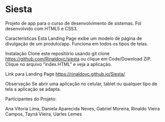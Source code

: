# Siesta
Projeto de app para o curso de desenvolvimento de sistemas. Foi desenvolvido com HTML5 e CSS3.

Características
Esta Landing Page exibe um modelo de página de divulgação de um produto/app. Funciona em todos os tipos de telas.

Instalação
Clone este repositório usando git clone https://github.com/Rinaldovc/siesta ou clique em Code/Download ZIP. Clique no arquivo "index.HTML" e veja a aplicação.

Link para Landing Page
https://rinaldovc.github.io/Siesta/

Observação
Se abrir uma aplicação no celular, tablet ou qualquer tipo de tela a aplicação se adapta.

Participantes do Projeto:

Ana Vitoria Lima,
Daniela Aparecida Neves,
Gabriel Moreira,
Rinaldo Vieira Campos,
Tayná Vieira,
Uarles Lemes
